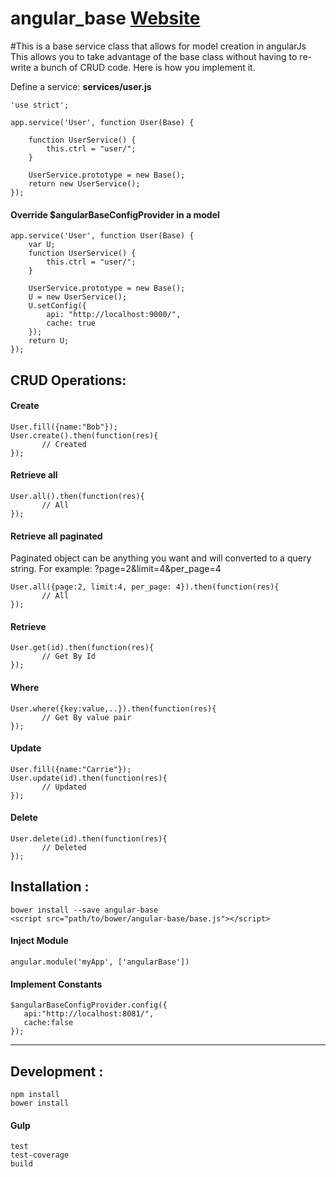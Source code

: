 angular_base [ Website ](http://carlospliego.github.io/angular_base/)
============
#This is a base service class that allows for model creation in angularJs
This allows you to take advantage of the base class without having to re-write a bunch of CRUD code. Here is how you implement it.

Define a service: **services/user.js**

    'use strict';

    app.service('User', function User(Base) {

        function UserService() {
            this.ctrl = "user/";
        }

        UserService.prototype = new Base();
        return new UserService();
    });
    
#### Override $angularBaseConfigProvider in a model
    
    app.service('User', function User(Base) {
        var U;
        function UserService() {
            this.ctrl = "user/";
        }

        UserService.prototype = new Base();
        U = new UserService();
        U.setConfig({
            api: "http://localhost:9000/",
            cache: true
        });
        return U;
    });
    
## CRUD Operations:
#### Create
    User.fill({name:"Bob"});
    User.create().then(function(res){
    	   // Created
    });
 
#### Retrieve all
    
    User.all().then(function(res){
    	   // All
    });
    
#### Retrieve all paginated
    
Paginated object can be anything you want and will converted to a query string.
For example: ?page=2&limit=4&per_page=4
    
    User.all({page:2, limit:4, per_page: 4}).then(function(res){
           // All
    });
 
#### Retrieve 

    User.get(id).then(function(res){
    	   // Get By Id
    });
 
#### Where 

    User.where({key:value,..}).then(function(res){
    	   // Get By value pair
    });

#### Update
    User.fill({name:"Carrie"});
    User.update(id).then(function(res){
    	   // Updated
    });
    
#### Delete
    User.delete(id).then(function(res){
    	   // Deleted
    });
    
## Installation :

    bower install --save angular-base
    <script src="path/to/bower/angular-base/base.js"></script>

#### Inject Module    
    angular.module('myApp', ['angularBase'])
    
#### Implement Constants
    $angularBaseConfigProvider.config({
       api:"http://localhost:8081/",
       cache:false
    });

---

## Development :

    npm install
    bower install
    
#### Gulp
    test
    test-coverage
    build
    

